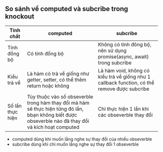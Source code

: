 ## So sánh về computed và subcribe trong knockout
Tính chất| computed | subcribe
---|---|--- 
Tính đồng bộ| Có tính đồng bộ | Không có tính đông bộ, nên sử dụng promise(async, await) trong subcribe
Kiểu trả về| Là hàm có trả về giống như getter, setter, có thể thêm return hoặc không| Là hàm void, không có kiểu trả về giống như 1 callback function, có thể remove được subcribe
Số lần thực hiện| Tùy thuộc vào số obseverble trong hàm thay đổi mà hàm sẽ thực hiện từng đó lần, bbạn không biết được obseverble nào đã thay đổi và kích hoạt computed| Chỉ thực hiện 1 lần khi các obseverble thay đổi 
- computed dùng khi muốn lằng nghe sự thay đổi của nhiều obseverble
- subcribe dùng khi chỉ muốn lắng nghe sự thay đổi 1 obseverble